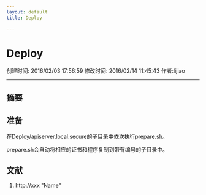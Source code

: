 ```yaml
---
layout: default
title: Deploy

---
```


# Deploy
创建时间: 2016/02/03 17:56:59  修改时间: 2016/02/14 11:45:43 作者:lijiao

----

## 摘要

## 准备

在Deploy/apiserver.local.secure的子目录中依次执行prepare.sh。

prepare.sh会自动将相应的证书和程序复制到带有编号的子目录中。

## 文献
1. http://xxx  "Name"


